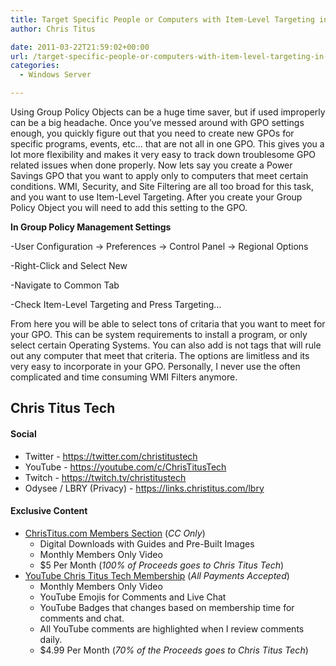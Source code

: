 ```yaml
---
title: Target Specific People or Computers with Item-Level Targeting in GPOs
author: Chris Titus

date: 2011-03-22T21:59:02+00:00
url: /target-specific-people-or-computers-with-item-level-targeting-in-gpos/
categories:
  - Windows Server

---
```

Using Group Policy Objects can be a huge time saver, but if used improperly can be a big headache. Once you&#8217;ve messed around with GPO settings enough, you quickly figure out that you need to create new GPOs for specific programs, events, etc&#8230; that are not all in one GPO. This gives you a lot more flexibility and makes it very easy to track down troublesome GPO related issues when done properly. <!--more-->Now lets say you create a Power Savings GPO that you want to apply only to computers that meet certain conditions. WMI, Security, and Site Filtering are all too broad for this task, and you want to use Item-Level Targeting. After you create your Group Policy Object you will need to add this setting to the GPO.

**In Group Policy Management Settings**
  
-User Configuration -> Preferences -> Control Panel -> Regional Options
  
-Right-Click and Select New
  
-Navigate to Common Tab
  
-Check Item-Level Targeting and Press Targeting&#8230;

From here you will be able to select tons of critaria that you want to meet for your GPO. This can be system requirements to install a program, or only select certain Operating Systems. You can also add is not tags that will rule out any computer that meet that criteria. The options are limitless and its very easy to incorporate in your GPO. Personally, I never use the often complicated and time consuming WMI Filters anymore.

## Chris Titus Tech

#### Social

- Twitter - <https://twitter.com/christitustech>
- YouTube - <https://youtube.com/c/ChrisTitusTech>
- Twitch - <https://twitch.tv/christitustech>
- Odysee / LBRY (Privacy) - <https://links.christitus.com/lbry>

#### Exclusive Content

- [ChrisTitus.com Members Section][1] (_CC Only_)
  - Digital Downloads with Guides and Pre-Built Images
  - Monthly Members Only Video
  - $5 Per Month (_100% of Proceeds goes to Chris Titus Tech_)
- [YouTube Chris Titus Tech Membership][2] (_All Payments Accepted_)
  - Monthly Members Only Video
  - YouTube Emojis for Comments and Live Chat
  - YouTube Badges that changes based on membership time for comments and chat.
  - All YouTube comments are highlighted when I review comments daily. 
  - $4.99 Per Month (_70% of the Proceeds goes to Chris Titus Tech_)

 [1]: https://portal.christitus.com
 [2]: https://links.christitus.com/join